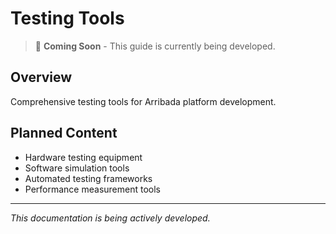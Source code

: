 # Testing Tools

> 🚧 **Coming Soon** - This guide is currently being developed.

## Overview
Comprehensive testing tools for Arribada platform development.

## Planned Content
- Hardware testing equipment
- Software simulation tools
- Automated testing frameworks
- Performance measurement tools

---
*This documentation is being actively developed.*